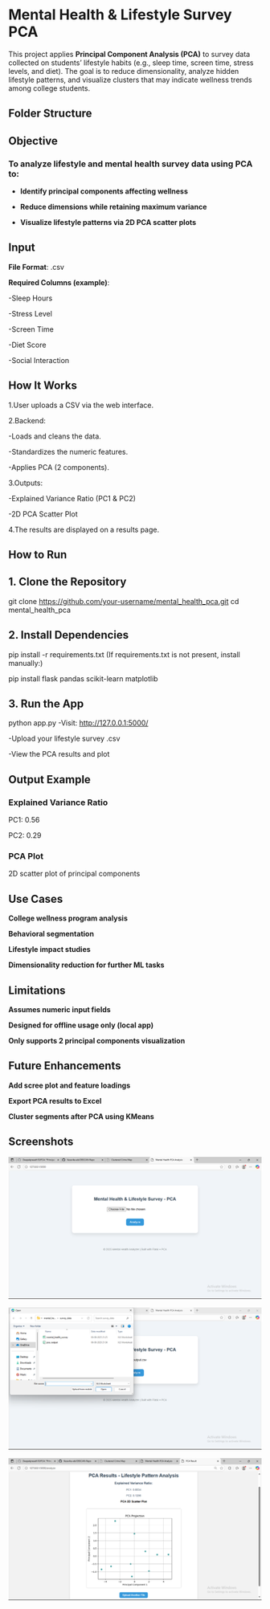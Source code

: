 # Mental Health & Lifestyle Survey PCA

This project applies **Principal Component Analysis (PCA)** to survey data collected on students’ lifestyle habits (e.g., sleep time, screen time, stress levels, and diet). The goal is to reduce dimensionality, analyze hidden lifestyle patterns, and visualize clusters that may indicate wellness trends among college students.

## Folder Structure

## Objective

### To analyze lifestyle and mental health survey data using PCA to:

 - **Identify principal components affecting wellness**

 - **Reduce dimensions while retaining maximum variance**

 - **Visualize lifestyle patterns via 2D PCA scatter plots**

## Input

**File Format**: .csv

**Required Columns (example)**:

 -Sleep Hours

 -Stress Level

 -Screen Time

 -Diet Score

 -Social Interaction

## How It Works

1.User uploads a CSV via the web interface.

2.Backend:

-Loads and cleans the data.

-Standardizes the numeric features.

-Applies PCA (2 components).

3.Outputs:

-Explained Variance Ratio (PC1 & PC2)

-2D PCA Scatter Plot

4.The results are displayed on a results page.

## How to Run

## 1. Clone the Repository

git clone https://github.com/your-username/mental_health_pca.git
cd mental_health_pca

## 2. Install Dependencies

pip install -r requirements.txt
(If requirements.txt is not present, install manually:)

pip install flask pandas scikit-learn matplotlib

## 3. Run the App

python app.py
-Visit: http://127.0.0.1:5000/

-Upload your lifestyle survey .csv

-View the PCA results and plot

## Output Example

### Explained Variance Ratio

PC1: 0.56

PC2: 0.29

### PCA Plot

2D scatter plot of principal components

## Use Cases

 **College wellness program analysis**

 **Behavioral segmentation**

 **Lifestyle impact studies**

 **Dimensionality reduction for further ML tasks**

## Limitations

 **Assumes numeric input fields**

 **Designed for offline usage only (local app)**

 **Only supports 2 principal components visualization**

## Future Enhancements

 **Add scree plot and feature loadings**

 **Export PCA results to Excel**

 **Cluster segments after PCA using KMeans**

 ## Screenshots

 ![input](screenshots/input.png)

 ![load](screenshots/load.png)
 
 ![output](screenshots/output.png)

